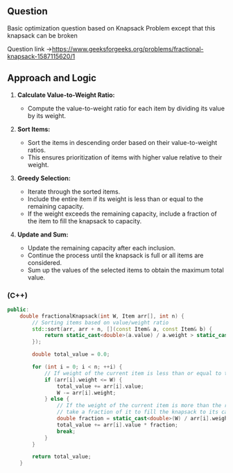 ## Question

Basic optimization question based on Knapsack Problem except that this knapsack can be broken 

Question link ->https://www.geeksforgeeks.org/problems/fractional-knapsack-1587115620/1

## Approach and Logic 

1. **Calculate Value-to-Weight Ratio:**
   - Compute the value-to-weight ratio for each item by dividing its value by its weight.

2. **Sort Items:**
   - Sort the items in descending order based on their value-to-weight ratios.
   - This ensures prioritization of items with higher value relative to their weight.

3. **Greedy Selection:**
   - Iterate through the sorted items.
   - Include the entire item if its weight is less than or equal to the remaining capacity.
   - If the weight exceeds the remaining capacity, include a fraction of the item to fill the knapsack to capacity.

4. **Update and Sum:**
   - Update the remaining capacity after each inclusion.
   - Continue the process until the knapsack is full or all items are considered.
   - Sum up the values of the selected items to obtain the maximum total value.
  
### (C++)

```cpp
public:
    double fractionalKnapsack(int W, Item arr[], int n) {
        // Sorting items based on value/weight ratio
        std::sort(arr, arr + n, [](const Item& a, const Item& b) {
            return static_cast<double>(a.value) / a.weight > static_cast<double>(b.value) / b.weight;
        });

        double total_value = 0.0;

        for (int i = 0; i < n; ++i) {
            // If weight of the current item is less than or equal to the remaining capacity
            if (arr[i].weight <= W) {
                total_value += arr[i].value;
                W -= arr[i].weight;
            } else {
                // If the weight of the current item is more than the remaining capacity,
                // take a fraction of it to fill the knapsack to its capacity
                double fraction = static_cast<double>(W) / arr[i].weight;
                total_value += arr[i].value * fraction;
                break;
            }
        }

        return total_value;
    }

```
